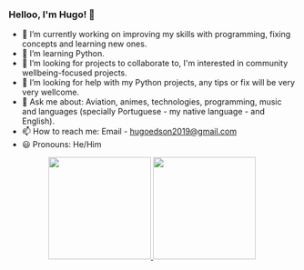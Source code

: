 ### Helloo, I'm Hugo! 👋

- 🔭 I’m currently working on improving my skills with programming, fixing concepts and learning new ones.
- 🌱 I’m learning Python.
- 👯 I’m looking for projects to collaborate to, I'm interested in community wellbeing-focused projects.
- 🤔 I’m looking for help with my Python projects, any tips or fix will be very very wellcome.
- 💬 Ask me about: Aviation, animes, technologies, programming, music and languages (specially Portuguese - my native language - and English).
- 📫 How to reach me: Email - hugoedson2019@gmail.com
- 😃 Pronouns: He/Him

<div align="center">
  <a href="https://github.com/huggosouza">
  <img height="180em" src="https://github-readme-stats.vercel.app/api?username=huggosouza&show_icons=true&theme=dark&include_all_commits=true&count_private=true"/>
  <img height="180em" src="https://github-readme-stats.vercel.app/api/top-langs/?username=huggosouza&layout=compact&langs_count=7&theme=dark"/>
</div>
